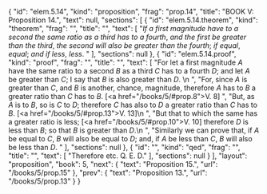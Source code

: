 {
  "id": "elem.5.14",
  "kind": "proposition",
  "frag": "prop.14",
  "title": "BOOK V: Proposition 14.",
  "text": null,
  "sections": [
    {
      "id": "elem.5.14.theorem",
      "kind": "theorem",
      "frag": "",
      "title": "",
      "text": [
        "<var>If a first magnitude have to a second the same ratio as a third has to a fourth</var>, <var>and the first be greater than the third</var>, <var>the second will also be greater than the fourth</var>; <var>if equal</var>, <var>equal</var>; <var>and if less</var>, <var>less</var>. "
      ],
      "sections": null
    },
    {
      "id": "elem.5.14.proof",
      "kind": "proof",
      "frag": "",
      "title": "",
      "text": [
        "For let a first magnitude <var>A</var> have the same ratio to a second <var>B</var> as a third <var>C</var> has to a fourth <var>D</var>; and let <var>A</var> be greater than <var>C</var>; I say that <var>B</var> is also greater than <var>D</var>. \n      ",
        "For, since <var>A</var> is greater than <var>C</var>, and <var>B</var> is another, chance, magnitude, therefore <var>A</var> has to <var>B</var> a greater ratio than <var>C</var> has to <var>B</var>. [<a href=\"/books/5/#prop.8\">V. 8</a>] ",
        "But, as <var>A</var> is to <var>B</var>, so is <var>C</var> to <var>D</var>; therefore <var>C</var> has also to <var>D</var> a greater ratio than <var>C</var> has to <var>B</var>. [<a href=\"/books/5/#prop.13\">V. 13</a>]\n      ",
        "But that to which the same has a greater ratio is less; [<a href=\"/books/5/#prop.10\">V. 10</a>] therefore <var>D</var> is less than <var>B</var>; so that <var>B</var> is greater than <var>D</var>.\n      ",
        "Similarly we can prove that, if <var>A</var> be equal to <var>C</var>, <var>B</var> will also be equal to <var>D</var>; and, if <var>A</var> be less than <var>C</var>, <var>B</var> will also be less than <var>D</var>. "
      ],
      "sections": null
    },
    {
      "id": "",
      "kind": "qed",
      "frag": "",
      "title": "",
      "text": [
        "Therefore etc. Q. E. D."
      ],
      "sections": null
    }
  ],
  "layout": "proposition",
  "book": 5,
  "next": {
    "text": "Proposition 15.",
    "url": "/books/5/prop.15"
  },
  "prev": {
    "text": "Proposition 13.",
    "url": "/books/5/prop.13"
  }
}
